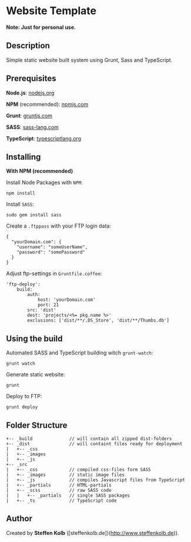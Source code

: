 Website Template
====================================

**Note: Just for personal use.**

Description
-----------

Simple static website built system using Grunt, Sass and TypeScript. 


Prerequisites
-------------

 **Node.js**: [nodejs.org](https://nodejs.org/)

 **NPM** (recommended): [npmjs.com](https://www.npmjs.com/) 

 **Grunt**: [gruntjs.com](http://gruntjs.com/getting-started)

 **SASS**: [sass-lang.com](http://sass-lang.com/install)

 **TypeScript**: [typescriptlang.org](http://www.typescriptlang.org/)




Installing
----------
**With NPM (recommended)**

Install Node Packages with `NPM`:
```
npm install
```

Install `SASS`:
```
sudo gem install sass
```

Create a `.ftppass` with your FTP login data:
```
{
  "yourDomain.com": {
    "username": "someUserName",
    "password": "somePassword"
  }
}
```

Adjust ftp-settings in `Gruntfile.coffee`:
```
'ftp-deploy':
	build:
		auth:
	  		host: 'yourDomain.com'
	  		port: 21
		src: 'dist'
		dest: 'projects/<%= pkg.name %>'
		exclusions: ['dist/**/.DS_Store', 'dist/**/Thumbs.db']
```


Using the build
---------------

Automated SASS and TypeScript building witch `grunt-watch`:
```
grunt watch
```

Generate static website:
```
grunt
```

Deploy to FTP:
```
grunt deploy
```


Folder Structure
----------------

```
+-- _build				// will contain all zipped dist-folders
+-- _dist				// will containt files ready for deployment
|	+-- _css
|	+-- _images
|	+-- _js
+-- _src
|	+-- _css			// compiled css-files form SASS
|	+-- _images			// static image files
|	+-- _js 			// compiles Javascript files from TypeScript 
|	+-- _partials		// HTML-partials
|	+-- _scss			// raw SASS code
|	|	+-- _partials	// single SASS packages
|	+-- _ts 			// TypeScript code
```


Author
------

Created by **Steffen Kolb** ([steffenkolb.de])(http://www.steffenkolb.de)).